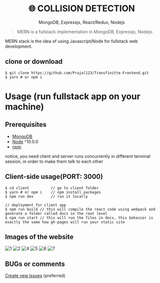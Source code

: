 <h1 align="center">
🌐 COLLISION DETECTION
</h1>
<p align="center">
MongoDB, Expressjs, React/Redux, Nodejs
</p>


> MERN is a fullstack implementation in MongoDB, Expressjs, Nodejs.

MERN stack is the idea of using Javascript/Node for fullstack web development.

## clone or download
```terminal
$ git clone https://github.com/Prajal123/Transfinitte-Frontend.git
$ yarn # or npm i
```

# Usage (run fullstack app on your machine)

## Prerequisites
- [MongoDB](https://gist.github.com/nrollr/9f523ae17ecdbb50311980503409aeb3)
- [Node](https://nodejs.org/en/download/) ^10.0.0
- [npm](https://nodejs.org/en/download/package-manager/)

notice, you need client and server runs concurrently in different terminal session, in order to make them talk to each other

## Client-side usage(PORT: 3000)
```terminal
$ cd client          // go to client folder
$ yarn # or npm i    // npm install packages
$ npm run dev        // run it locally

// deployment for client app
$ npm run build // this will compile the react code using webpack and generate a folder called docs in the root level
$ npm run start // this will run the files in docs, this behavior is exactly the same how gh-pages will run your static site
```

## Images of the website
![1](https://github.com/Prajal123/Transfinitte-Frontend/assets/83663141/a0664009-9f57-441b-8408-d048ecc3d647)
![2](https://github.com/Prajal123/Transfinitte-Frontend/assets/83663141/c9fbc6fb-0320-401b-b65b-72be474da374)
![4](https://github.com/Prajal123/Transfinitte-Frontend/assets/83663141/ae506e43-acdb-478e-bed7-eb661c505641)
![5](https://github.com/Prajal123/Transfinitte-Frontend/assets/83663141/9239f8ab-912f-4d25-ab18-853157608dd8)
![6](https://github.com/Prajal123/Transfinitte-Frontend/assets/83663141/a0cb652e-f1fd-474a-a248-f4d92c738611)
![7](https://github.com/Prajal123/Transfinitte-Frontend/assets/83663141/8e6aa720-0313-42d9-a54e-c001ae1f5cd7)

## BUGs or comments

[Create new Issues](https://github.com/Prajal123/Transfinitte-Frontend/issues) (preferred)

